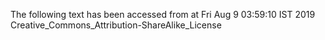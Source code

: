 The following text has been accessed from at Fri Aug 9 03:59:10 IST 2019
Creative_Commons_Attribution-ShareAlike_License
